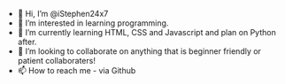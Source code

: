 - 👋 Hi, I’m @iStephen24x7
- 👀 I’m interested in learning programming.
- 🌱 I’m currently learning HTML, CSS and Javascript and plan on Python after.
- 💞️ I’m looking to collaborate on anything that is beginner friendly or patient collaboraters!
- 📫 How to reach me - via Github

<!---
iStephen24x7/iStephen24x7 is a ✨ special ✨ repository because its `README.md` (this file) appears on your GitHub profile.
You can click the Preview link to take a look at your changes.
--->

